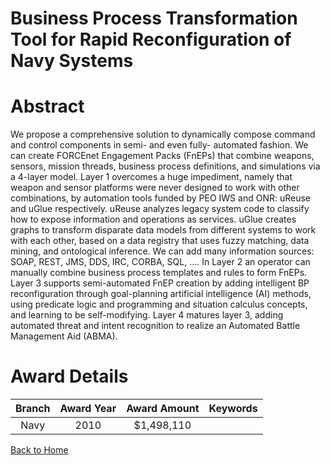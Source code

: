 
Business Process Transformation Tool for Rapid Reconfiguration of Navy Systems
==============================================================================

# Abstract


We propose a comprehensive solution to dynamically compose command and control components in semi- and even fully- automated fashion. We can create FORCEnet Engagement Packs (FnEPs) that combine weapons, sensors, mission threads, business process definitions, and simulations via a 4-layer model. Layer 1 overcomes a huge impediment, namely that weapon and sensor platforms were never designed to work with other combinations, by automation tools funded by PEO IWS and ONR: uReuse and uGlue respectively. uReuse analyzes legacy system code to classify how to expose information and operations as services. uGlue creates graphs to transform disparate data models from different systems to work with each other, based on a data registry that uses fuzzy matching, data mining, and ontological inference. We can add many information sources: SOAP, REST, JMS, DDS, IRC, CORBA, SQL, …. In Layer 2 an operator can manually combine business process templates and rules to form FnEPs. Layer 3 supports semi-automated FnEP creation by adding intelligent BP reconfiguration through goal-planning artificial intelligence (AI) methods, using predicate logic and programming and situation calculus concepts, and learning to be self-modifying. Layer 4 matures layer 3, adding automated threat and intent recognition to realize an Automated Battle Management Aid (ABMA).  

# Award Details

|Branch|Award Year|Award Amount|Keywords|
| :---: | :---: | :---: | :---: |
|Navy|2010|$1,498,110||
  
  


[Back to Home](https://github.com/chrischow/dod_sbir_awards#1880)